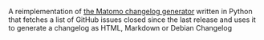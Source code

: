 A reimplementation of [the Matomo changelog generator](https://github.com/matomo-org/github-changelog-generator/) written in Python that fetches a list of GitHub issues closed since the last release and uses it to generate a changelog as HTML, Markdown or Debian Changelog